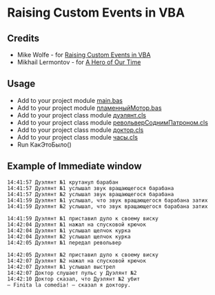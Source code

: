 # Raising Custom Events in VBA
## Credits
- Mike Wolfe - for [Raising Custom Events in VBA](https://nolongerset.com/raising-custom-events-in-vba/)
- Mikhail Lermontov - for [A Hero of Our Time](https://en.wikipedia.org/wiki/A_Hero_of_Our_Time)

## Usage
- Add to your project module [main.bas](main.bas)
- Add to your project module [пламенныйМотор.bas](пламенныйМотор.bas)
- Add to your project class module [дуэлянт.cls](дуэлянт.cls)
- Add to your project class module [револьверСоднимПатроном.cls](револьверСоднимПатроном.cls)
- Add to your project class module [доктор.cls](доктор.cls)
- Add to your project class module [часы.cls](часы.cls)
- Run КакЭтоБыло()
## Example of Immediate window
```
14:41:57 Дуэлянт №1 крутанул барабан
14:41:57 Дуэлянт №1 услышал звук вращающегося барабана
14:41:57 Дуэлянт №2 услышал звук вращающегося барабана
14:41:59 Дуэлянт №1 услышал, что звук вращающегося барабана затих
14:41:59 Дуэлянт №2 услышал, что звук вращающегося барабана затих

14:41:59 Дуэлянт №1 приставил дуло к своему виску
14:42:04 Дуэлянт №1 нажал на спусковой крючок
14:42:04 Дуэлянт №1 услышал щелчок курка
14:42:04 Дуэлянт №2 услышал щелчок курка
14:42:05 Дуэлянт №1 передал револьвер

14:42:05 Дуэлянт №2 приставил дуло к своему виску
14:42:07 Дуэлянт №2 нажал на спусковой крючок
14:42:07 Дуэлянт №1 услышал выстрел
14:42:07 Доктор слушает пульс у Дуэлянт №2
14:42:10 Доктор сказал, что Дуэлянт №2 убит
– Finita la comedia! – сказал я доктору.
```
